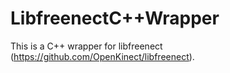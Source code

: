 # LibfreenectC++Wrapper

This is a C++ wrapper for libfreenect (https://github.com/OpenKinect/libfreenect).
